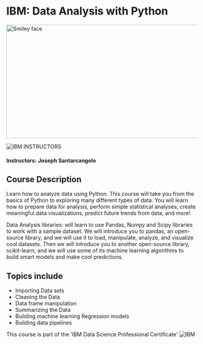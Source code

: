 # IBM: Data Analysis with Python

<img src="https://i.imgur.com/YCFnjvg.png" alt="Smiley face" height="300" width="600">

![IBM](http://i.imgur.com/Qktqnu1.png) INSTRUCTORS
#### Instructors: Joseph Santarcangelo

## Course Description

Learn how to analyze data using Python. This course will take you from the basics of Python to exploring many different types of data. You will learn how to prepare data for analysis, perform simple statistical analyses, create meaningful data visualizations, predict future trends from data, and more!

Data Analysis libraries: will learn to use Pandas, Numpy and Scipy libraries to work with a sample dataset. We will introduce you to pandas, an open-source library, and we will use it to load, manipulate, analyze, and visualize cool datasets. Then we will introduce you to another open-source library, scikit-learn, and we will use some of its machine learning algorithms to build smart models and make cool predictions.

## Topics include

- Importing Data sets
- Cleaning the Data
- Data frame manipulation
- Summarizing the Data
- Building machine learning Regression models
- Building data pipelines

This course is part of the 'IBM Data Science Professional Certificate'
![IBM](https://i.imgur.com/j6yW3WS.png)
